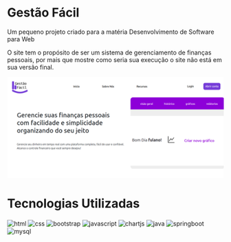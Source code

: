 # Gestão Fácil 

Um pequeno projeto criado para a matéria Desenvolvimento de Software para Web

O site tem o propósito de ser um sistema de gerenciamento de finanças pessoais, por mais que mostre como seria sua execução o site não está em sua versão final.

![1](https://github.com/AirtonBBarbosa/projeto-final-web/blob/main/src/main/resources/static/assets/index2.png?raw=true)

# Tecnologias Utilizadas

<div style="display: inline_block">
  <img align="center" alt="html" src="https://img.shields.io/badge/HTML5-E34F26?style=for-the-badge&logo=html5&logoColor=white"/>
  <img align="center" alt="css" src="https://img.shields.io/badge/CSS3-1572B6?style=for-the-badge&logo=css3&logoColor=white"/>
  <img align="center" alt="bootstrap" src="https://img.shields.io/badge/Bootstrap-563D7C?style=for-the-badge&logo=bootstrap&logoColor=white"/>
  <img align="center" alt="javascript" src="https://img.shields.io/badge/JavaScript-F7DF1E?style=for-the-badge&logo=javascript&logoColor=black"/>
  <img align="center" alt="chartjs" src="https://img.shields.io/badge/Chart.js-FF6384?style=for-the-badge&logo=Chart.js&logoColor=white"/>
  <img align="center" alt="java" src="https://img.shields.io/badge/Java-ED8B00?style=for-the-badge&logo=openjdk&logoColor=white"/>
  <img align="center" alt="springboot" src="https://img.shields.io/badge/Spring%20Boot-6DB33F?style=for-the-badge&logo=springboot&logoColor=white"/>
  <img align="center" alt="mysql" src="https://img.shields.io/badge/MySQL-4479A1?style=for-the-badge&logo=mysql&logoColor=white"/>
</div>
